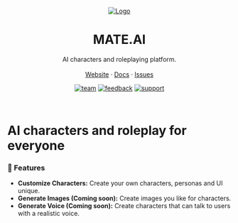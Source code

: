 <p align="center">
<a href="https://www.aimate.me?ch=github-docs">
  <img src="https://resource.aimate.me/avatar-banner.png" alt="Logo">
</a>

<h1 align="center">MATE.AI</h3>

<p align="center">
  AI characters and roleplaying platform.
  <br />
  <br />
  <a href="https://aimate.me">Website</a>
  ·
  <a href="https://docs.aimate.me">Docs</a>
  ·
  <a href="https://github.com/MATE-AI-TEAM/mate-ai-docs/issues">Issues</a>
</p>

<p align="center">
   <a href="mailto:team@aimate.me"><img src="https://img.shields.io/badge/team-blue" alt='team'></a>
   <a href="mailto:feedback@aimate.me"><img src="https://img.shields.io/badge/feedback-purple" alt="feedback"></a>
   <a href="mailto:support@aimate.me"><img src="https://img.shields.io/badge/support-brightgreen" alt="support"></a>
</p>

<br/>

# AI characters and roleplay for everyone

### 🎨 Features

- **Customize Characters:** Create your own characters, personas and UI unique.
- **Generate Images (Coming soon):** Create images you like for characters.
- **Generate Voice (Coming soon):** Create characters that can talk to users with a realistic voice.
